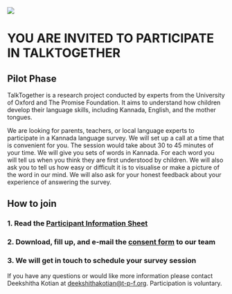 <img src="https://talktogproject.github.io/wordsurvey/TT-UP-TPF.png" style="display: block; margin: auto;">

# YOU ARE INVITED TO PARTICIPATE IN TALKTOGETHER
## Pilot Phase

TalkTogether is a research project conducted by experts from the University of Oxford and The Promise Foundation. It aims to understand how children develop their language skills, including Kannada, English, and the mother tongues. 

We are looking for parents, teachers, or local language experts to participate in a Kannada language survey. We will set up a call at a time that is convenient for you.  The session would take about 30 to 45 minutes of your time.  We will give you sets of words in Kannada.  For each word you will tell us when you think they are first understood by children. We will also ask you to tell us how easy or difficult it is to visualise or make a picture of the word in our mind. We will also ask for your honest feedback about your experience of answering the survey.

## **How to join**

### 1. Read the [Participant Information Sheet](pis-pilot.md)
### 2. Download, fill up, and e-mail the [consent form](https://github.com/talktogproject/wordsurvey/raw/gh-pages/ConsentForm.doc) to our team
### 3. We will get in touch to schedule your survey session


If you have any questions or would like more information please contact Deekshitha Kotian at deekshithakotian@t-p-f.org.  Participation is voluntary. 


 
